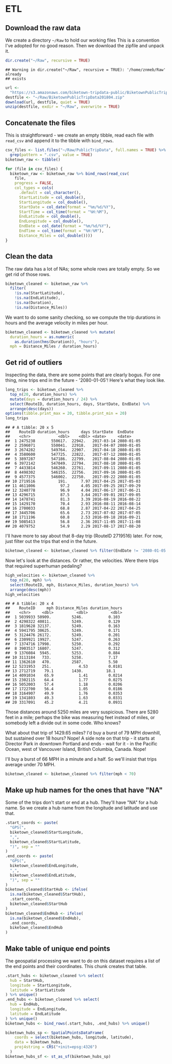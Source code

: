 ETL
================

Download the raw data
---------------------

We create a directory `~/Raw` to hold our working files This is a convention I've adopted for no good reason. Then we download the zipfile and unpack it.

``` r
dir.create("~/Raw", recursive = TRUE)
```

    ## Warning in dir.create("~/Raw", recursive = TRUE): '/home/znmeb/Raw' already
    ## exists

``` r
url <- 
  "https://s3.amazonaws.com/biketown-tripdata-public/BiketownPublicTripData201804.zip"
destfile <- "~/Raw/BiketownPublicTripData201804.zip"
download(url, destfile, quiet = TRUE)
unzip(destfile, exdir = "~/Raw", overwrite = TRUE)
```

Concatenate the files
---------------------

This is straightforward - we create an empty tibble, read each file with `read_csv` and append it to the tibble with `bind_rows`.

``` r
csv_files <- list.files("~/Raw/PublicTripData", full.names = TRUE) %>% 
  grep(pattern = ".csv", value = TRUE)
biketown_raw <- tibble()

for (file in csv_files) {
  biketown_raw <- biketown_raw %>% bind_rows(read_csv(
    file,
    progress = FALSE,
    col_types = cols(
      .default = col_character(),
      StartLatitude = col_double(),
      StartLongitude = col_double(),
      StartDate = col_date(format = "%m/%d/%Y"),
      StartTime = col_time(format = "%H:%M"),
      EndLatitude = col_double(),
      EndLongitude = col_double(),
      EndDate = col_date(format = "%m/%d/%Y"),
      EndTime = col_time(format = "%H:%M"),
      Distance_Miles = col_double())))
}
```

Clean the data
--------------

The raw data has a lot of NAs; some whole rows are totally empty. So we get rid of those rows.

``` r
biketown_cleaned <- biketown_raw %>% 
  filter(
    !is.na(StartLatitude),
    !is.na(EndLatitude),
    !is.na(Duration),
    !is.na(Distance_Miles))
```

We want to do some sanity checking, so we compute the trip durations in hours and the average velocity in miles per hour.

``` r
biketown_cleaned <- biketown_cleaned %>% mutate(
  duration_hours = as.numeric(
    as.duration(hms(Duration)), "hours"),
  mph = Distance_Miles / duration_hours)
```

Get rid of outliers
-------------------

Inspecting the data, there are some points that are clearly bogus. For one thing, nine trips end in the future - '2080-01-05'! Here's what they look like.

``` r
long_trips <- biketown_cleaned %>% 
  top_n(20, duration_hours) %>%
  mutate(days = duration_hours / 24) %>% 
  select(RouteID, duration_hours, days, StartDate, EndDate) %>% 
  arrange(desc(days))
options(tibble.print_max = 20, tibble.print_min = 20)
long_trips
```

    ## # A tibble: 20 x 5
    ##    RouteID duration_hours     days StartDate  EndDate   
    ##    <chr>            <dbl>    <dbl> <date>     <date>    
    ##  1 2475238       550617.  22942.   2017-03-14 2080-01-05
    ##  2 2596071       550041.  22918.   2017-04-07 2080-01-05
    ##  3 2674282       549764.  22907.   2017-04-18 2080-01-05
    ##  4 3580600       547725.  22822.   2017-07-12 2080-01-05
    ##  5 3897287       547186.  22799.   2017-08-04 2080-01-05
    ##  6 3972142       547049.  22794.   2017-08-10 2080-01-05
    ##  7 4433814       546260.  22761.   2017-09-11 2080-01-05
    ##  8 4498302       546155.  22756.   2017-09-16 2080-01-05
    ##  9 4577375       546002.  22750.   2017-09-22 2080-01-05
    ## 10 2719516          191.      7.97 2017-04-25 2017-05-03
    ## 11 4611006           97.2     4.05 2017-09-25 2017-09-29
    ## 12 3240778           96.9     4.04 2017-06-17 2017-06-21
    ## 13 4296715           87.5     3.64 2017-09-01 2017-09-05
    ## 14 1478741           81.3     3.39 2016-08-19 2016-08-22
    ## 15 1429170           70.4     2.93 2016-08-11 2016-08-14
    ## 16 2700033           68.8     2.87 2017-04-22 2017-04-25
    ## 17 3445706           65.6     2.73 2017-07-02 2017-07-05
    ## 18 1711196           60.8     2.53 2016-09-18 2016-09-21
    ## 19 5085413           56.8     2.36 2017-11-05 2017-11-08
    ## 20 4079752           54.9     2.29 2017-08-17 2017-08-20

I'll have more to say about that 8-day trip (RouteID 2719516) later. For now, just filter out the trips that end in the future.

``` r
biketown_cleaned <- biketown_cleaned %>% filter(EndDate != '2080-01-05')
```

Now let's look at the distances. Or rather, the velocities. Were there trips that required superhuman pedaling?

``` r
high_velocities <- biketown_cleaned %>% 
  top_n(20, mph) %>% 
  select(RouteID, mph, Distance_Miles, duration_hours) %>% 
  arrange(desc(mph))
high_velocities
```

    ## # A tibble: 20 x 4
    ##    RouteID     mph Distance_Miles duration_hours
    ##    <chr>     <dbl>          <dbl>          <dbl>
    ##  1 5039933 50909.         5246.           0.103 
    ##  2 4298322 40811.         5249.           0.129 
    ##  3 1819628 32137.         5249.           0.163 
    ##  4 5941795 30625.         5249.           0.171 
    ##  5 3124476 26172.         5249.           0.201 
    ##  6 2309921 19927.         5247.           0.263 
    ##  7 1374716 17998.         5250.           0.292 
    ##  8 3903517 16807.         5247.           0.312 
    ##  9 1376084  5945.         5253.           0.884 
    ## 10 3113184   733.         5258.           7.17  
    ## 11 1362610   470.         2587.           5.50  
    ## 12 5231953   251.            4.53         0.0181
    ## 13 2712719    79.1        1430.          18.1   
    ## 14 4091034    65.9           1.41         0.0214
    ## 15 2302115    64.4           1.77         0.0275
    ## 16 5052003    57.4           1.18         0.0206
    ## 17 1722700    56.4           1.05         0.0186
    ## 18 3164907    49.9           1.76         0.0353
    ## 19 1341803    49.3           1.63         0.0331
    ## 20 3317091    45.2           4.21         0.0931

Those distances around 5250 miles are very suspicious. There are 5280 feet in a mile; perhaps the bike was measuring feet instead of miles, or somebody left a divide out in some code. Who knows?

What about that trip of 1429.65 miles? I'd buy a burst of 79 MPH downhill, but sustained over 18 hours? Nope! A side note on that trip - it starts at Director Park in downtown Portland and ends - wait for it - in the Pacific Ocean, west of Vancouver Island, British Columbia, Canada. Nope!

I'll buy a burst of 66 MPH in a minute and a half. So we'll insist that trips average under 70 MPH.

``` r
biketown_cleaned <- biketown_cleaned %>% filter(mph < 70)
```

Make up hub names for the ones that have "NA"
---------------------------------------------

Some of the trips don't start or end at a hub. They'll have "NA" for a hub name. So we create a hub name from the longitude and latitude and use that.

``` r
.start_coords <- paste(
  "GPS(",
  biketown_cleaned$StartLongitude,
  ",",
  biketown_cleaned$StartLatitude,
  ")", sep = ""
)
.end_coords <- paste(
  "GPS(",
  biketown_cleaned$EndLongitude,
  ",",
  biketown_cleaned$EndLatitude,
  ")", sep = ""
)
biketown_cleaned$StartHub <- ifelse(
  is.na(biketown_cleaned$StartHub),
  .start_coords,
  biketown_cleaned$StartHub
)
biketown_cleaned$EndHub <- ifelse(
  is.na(biketown_cleaned$EndHub),
  .end_coords,
  biketown_cleaned$EndHub
)
```

Make table of unique end points
-------------------------------

The geospatial processing we want to do on this dataset requires a list of the end points and their coordinates. This chunk creates that table.

``` r
.start_hubs <- biketown_cleaned %>% select(
  hub = StartHub,
  longitude = StartLongitude,
  latitude = StartLatitude
) %>% unique()
.end_hubs <- biketown_cleaned %>% select(
  hub = EndHub,
  longitude = EndLongitude,
  latitude = EndLatitude
) %>% unique()
biketown_hubs <- bind_rows(.start_hubs, .end_hubs) %>% unique()

biketown_hubs_sp <- SpatialPointsDataFrame(
    coords = select(biketown_hubs, longitude, latitude),
    data = biketown_hubs,
    proj4string = CRS("+init=epsg:4326")
  )
biketown_hubs_sf <- st_as_sf(biketown_hubs_sp)
```
